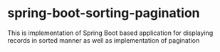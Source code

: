 # spring-boot-sorting-pagination
This is implementation of Spring Boot based application for displaying records in sorted manner as well as implementation of pagination

